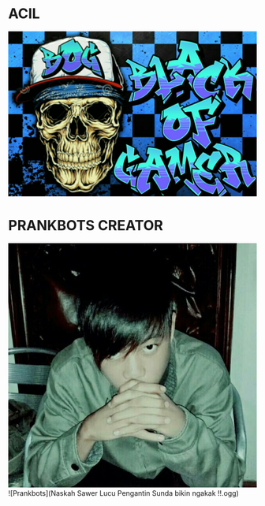 # ACIL
![Prankbots](1517755351261.jpg)
# PRANKBOTS CREATOR
![Prankbots](1513477232981.jpg)
![Prankbots](Naskah Sawer Lucu Pengantin Sunda bikin ngakak !!.ogg)
